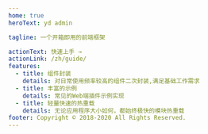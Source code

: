 ```yaml
---
home: true
heroText: yd admin

tagline: 一个开箱即用的前端框架

actionText: 快速上手 →
actionLink: /zh/guide/
features:
  - title: 组件封装
    details: 对日常使用频率较高的组件二次封装,满足基础工作需求
  - title: 丰富的示例
    details: 常见的Web端插件示例实现
  - title: 轻量快速的热重载
    details: 无论应用程序大小如何，都始终极快的模块热重载
footer: Copyright © 2018-2020 All Rights Reserved.
---
```


